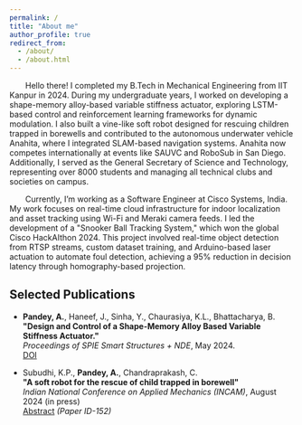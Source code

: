 ```yaml
---
permalink: /
title: "About me"
author_profile: true
redirect_from: 
  - /about/
  - /about.html
---
```


<p style="text-indent: 2em">
Hello there! I completed my B.Tech in Mechanical Engineering from IIT Kanpur in 2024. During my undergraduate years, I worked on developing a shape-memory alloy-based variable stiffness actuator, exploring LSTM-based control and reinforcement learning frameworks for dynamic modulation. I also built a vine-like soft robot designed for rescuing children trapped in borewells and contributed to the autonomous underwater vehicle Anahita, where I integrated SLAM-based navigation systems. Anahita now competes internationally at events like SAUVC and RoboSub in San Diego. Additionally, I served as the General Secretary of Science and Technology, representing over 8000 students and managing all technical clubs and societies on campus.
</p>

<p style="text-indent: 2em">
Currently, I’m working as a Software Engineer at Cisco Systems, India. My work focuses on real-time cloud infrastructure for indoor localization and asset tracking using Wi-Fi and Meraki camera feeds. I led the development of a "Snooker Ball Tracking System," which won the global Cisco HackAIthon 2024. This project involved real-time object detection from RTSP streams, custom dataset training, and Arduino-based laser actuation to automate foul detection, achieving a 95% reduction in decision latency through homography-based projection.
</p>

## Selected Publications

- **Pandey, A.**, Haneef, J., Sinha, Y., Chaurasiya, K.L., Bhattacharya, B.<br>
  **"Design and Control of a Shape-Memory Alloy Based Variable Stiffness Actuator."**<br>
  *Proceedings of SPIE Smart Structures + NDE*, May 2024.<br>
  [DOI](https://doi.org/10.1117/12.3010086) 

- Subudhi, K.P., **Pandey, A.**, Chandraprakash, C.<br>
  **"A soft robot for the rescue of child trapped in borewell"** <br>
  *Indian National Conference on Applied Mechanics (INCAM)*, August 2024 (in press)<br> 
  [Abstract](https://incam.isam.co.in/book-of-abstracts) *(Paper ID-152)*

